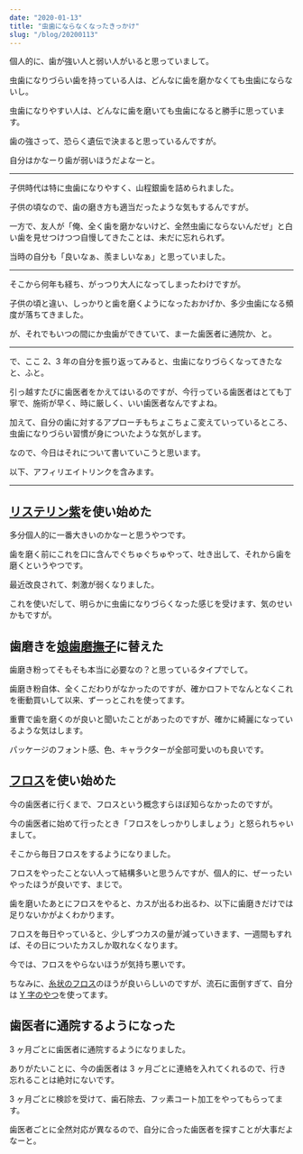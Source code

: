 ```yaml
---
date: "2020-01-13"
title: "虫歯にならなくなったきっかけ"
slug: "/blog/20200113"
---
```


個人的に、歯が強い人と弱い人がいると思っていまして。

虫歯になりづらい歯を持っている人は、どんなに歯を磨かなくても虫歯にならないし。

虫歯になりやすい人は、どんなに歯を磨いても虫歯になると勝手に思っています。

歯の強さって、恐らく遺伝で決まると思っているんですが。

自分はかなーり歯が弱いほうだよなーと。

---

子供時代は特に虫歯になりやすく、山程銀歯を詰められました。

子供の頃なので、歯の磨き方も適当だったような気もするんですが。

一方で、友人が「俺、全く歯を磨かないけど、全然虫歯にならないんだぜ」と白い歯を見せつけつつ自慢してきたことは、未だに忘れられず。

当時の自分も「良いなぁ、羨ましいなぁ」と思っていました。

---

そこから何年も経ち、がっつり大人になってしまったわけですが。

子供の頃と違い、しっかりと歯を磨くようになったおかげか、多少虫歯になる頻度が落ちてきました。

が、それでもいつの間にか虫歯ができていて、まーた歯医者に通院か、と。

---

で、ここ 2、3 年の自分を振り返ってみると、虫歯になりづらくなってきたなと、ふと。

引っ越すたびに歯医者をかえてはいるのですが、今行っている歯医者はとても丁寧で、施術が早く、時に厳しく、いい歯医者なんですよね。

加えて、自分の歯に対するアプローチもちょこちょこ変えていっているところ、虫歯になりづらい習慣が身についたような気がします。

なので、今日はそれについて書いていこうと思います。

以下、アフィリエイトリンクを含みます。

---

## [リステリン紫](https://amzn.to/39YDiBH)を使い始めた

多分個人的に一番大きいのかなーと思うやつです。

歯を磨く前にこれを口に含んでぐちゅぐちゅやって、吐き出して、それから歯を磨くというやつです。

最近改良されて、刺激が弱くなりました。

これを使いだして、明らかに虫歯になりづらくなった感じを受けます、気のせいかもですが。

## 歯磨きを[娘歯磨撫子](https://amzn.to/3a4u32G)に替えた

歯磨き粉ってそもそも本当に必要なの？と思っているタイプでして。

歯磨き粉自体、全くこだわりがなかったのですが、確かロフトでなんとなくこれを衝動買いして以来、ずーっとこれを使ってます。

重曹で歯を磨くのが良いと聞いたことがあったのですが、確かに綺麗になっているような気はします。

パッケージのフォント感、色、キャラクターが全部可愛いのも良いです。

## [フロス](https://amzn.to/2FM9gmN)を使い始めた

今の歯医者に行くまで、フロスという概念すらほぼ知らなかったのですが。

今の歯医者に始めて行ったとき「フロスをしっかりしましょう」と怒られちゃいまして。

そこから毎日フロスをするようになりました。

フロスをやったことない人って結構多いと思うんですが、個人的に、ぜーったいやったほうが良いです、まじで。

歯を磨いたあとにフロスをやると、カスが出るわ出るわ、以下に歯磨きだけでは足りないかがよくわかります。

フロスを毎日やっていると、少しずつカスの量が減っていきます、一週間もすれば、その日についたカスしか取れなくなります。

今では、フロスをやらないほうが気持ち悪いです。

ちなみに、[糸状のフロス](https://amzn.to/30hm9OU)のほうが良いらしいのですが、流石に面倒すぎて、自分は [Y 字のやつ](https://amzn.to/2FM9gmN)を使ってます。

## 歯医者に通院するようになった

3 ヶ月ごとに歯医者に通院するようになりました。

ありがたいことに、今の歯医者は 3 ヶ月ごとに連絡を入れてくれるので、行き忘れることは絶対にないです。

3 ヶ月ごとに検診を受けて、歯石除去、フッ素コート加工をやってもらってます。

歯医者ごとに全然対応が異なるので、自分に合った歯医者を探すことが大事だよなーと。
